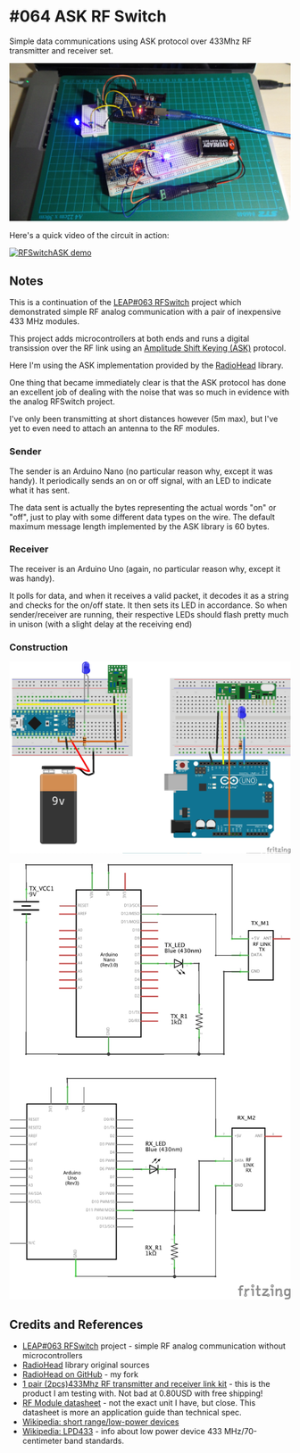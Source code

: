 # #064 ASK RF Switch

Simple data communications using ASK protocol over 433Mhz RF transmitter and receiver set.

![The Build](./assets/RFSwitchASK_build.jpg?raw=true)

Here's a quick video of the circuit in action:

[![RFSwitchASK demo](https://img.youtube.com/vi/mY-AEeIW1pc/0.jpg)](https://www.youtube.com/watch?v=mY-AEeIW1pc)

## Notes

This is a continuation of the [LEAP#063 RFSwitch](../RFSwitch) project which demonstrated simple
RF analog communication with a pair of inexpensive 433 MHz modules.

This project adds microcontrollers at both ends and runs a digital transission over the RF link using an
[Amplitude Shift Keying (ASK)](http://en.wikipedia.org/wiki/Amplitude-shift_keying) protocol.

Here I'm using the ASK implementation provided by the [RadioHead](http://www.airspayce.com/mikem/arduino/RadioHead/) library.

One thing that became immediately clear is that the ASK protocol has done an excellent job of dealing with
the noise that was so much in evidence with the analog RFSwitch project.

I've only been transmitting at short distances however (5m max), but I've yet to even need to attach an antenna to the RF modules.

### Sender

The sender is an Arduino Nano (no particular reason why, except it was handy).
It periodically sends an on or off signal, with an LED to indicate what it has sent.

The data sent is actually the bytes representing the actual words "on" or "off", just to play with some different data types on the wire.
The default maximum message length implemented by the ASK library is 60 bytes.

### Receiver

The receiver is an Arduino Uno (again, no particular reason why, except it was handy).

It polls for data, and when it receives a valid packet, it decodes it as a string and checks for the on/off state.
It then sets its LED in accordance. So when sender/receiver are running, their respective LEDs should flash pretty much in unison
(with a slight delay at the receiving end)

### Construction

![The Breadboard](./assets/RFSwitchASK_bb.jpg?raw=true)

![The Schematic](./assets/RFSwitchASK_schematic.jpg?raw=true)

## Credits and References

* [LEAP#063 RFSwitch](../RFSwitch) project - simple RF analog communication without microcontrollers
* [RadioHead](http://www.airspayce.com/mikem/arduino/RadioHead/) library original sources
* [RadioHead on GitHub](https://github.com/tardate/RadioHead) - my fork
* [1 pair (2pcs)433Mhz RF transmitter and receiver link kit](https://www.aliexpress.com/item/Best-prices-1-pair-2pcs-433Mhz-RF-transmitter-and-receiver-link-kit-for-Arduino/1973229871.html) - this is the product I am testing with. Not bad at 0.80USD with free shipping!
* [RF Module datasheet](http://www.robotshop.com/media/files/pdf/datasheet-im120628014.pdf) - not the exact unit I have, but close. This datasheet is more an application guide than technical spec.
* [Wikipedia: short range/low-power devices](http://en.wikipedia.org/wiki/Short_Range_Devices)
* [Wikipedia: LPD433](http://en.wikipedia.org/wiki/LPD433) - info about low power device 433 MHz/70-centimeter band standards.
